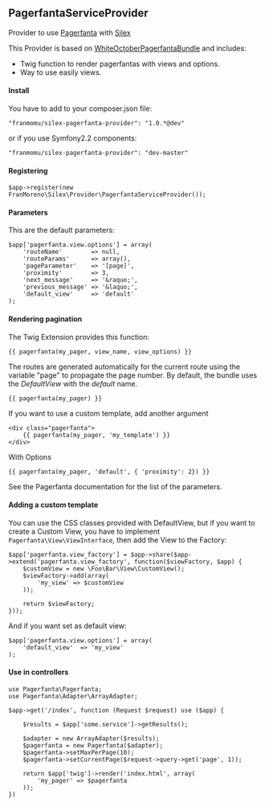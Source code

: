 ## PagerfantaServiceProvider

Provider to use [Pagerfanta](https://github.com/whiteoctober/Pagerfanta) with [Silex](https://github.com/fabpot/Silex)

This Provider is based on [WhiteOctoberPagerfantaBundle](https://github.com/whiteoctober/WhiteOctoberPagerfantaBundle) and includes:
  * Twig function to render pagerfantas with views and options.
  * Way to use easily views.

#### Install

You have to add to your composer.json file:

```
"franmomu/silex-pagerfanta-provider": "1.0.*@dev"
```

or if you use Symfony2.2 components:

```
"franmomu/silex-pagerfanta-provider": "dev-master"
```

#### Registering

```
$app->register(new FranMoreno\Silex\Provider\PagerfantaServiceProvider());
```

#### Parameters

This are the default parameters:

```
$app['pagerfanta.view.options'] = array(
    'routeName'        => null,
    'routeParams'      => array(),
    'pageParameter'    => '[page]',
    'proximity'        => 3,
    'next_message'     => '&raquo;',
    'previous_message' => '&laquo;',
    'default_view'     => 'default'
);
```

#### Rendering pagination

The Twig Extension provides this function:

    {{ pagerfanta(my_pager, view_name, view_options) }}

The routes are generated automatically for the current route using the variable
"page" to propagate the page number. By default, the bundle uses the
*DefaultView* with the *default* name. 

    {{ pagerfanta(my_pager) }}

If you want to use a custom template, add another argument

    <div class="pagerfanta">
        {{ pagerfanta(my_pager, 'my_template') }}
    </div>

With Options

    {{ pagerfanta(my_pager, 'default', { 'proximity': 2}) }}

See the Pagerfanta documentation for the list of the parameters.

#### Adding a custom template

You can use the CSS classes provided with DefaultView, but if you want to create a Custom View, you have to implement ```Pagerfanta\View\ViewInterface```, then add the View to the Factory:

    $app['pagerfanta.view_factory'] = $app->share($app->extend('pagerfanta.view_factory', function($viewFactory, $app) {
        $customView = new \Foo\Bar\View\CustomView();
        $viewFactory->add(array(
            'my_view' => $customView
        ));
    
        return $viewFactory;
    }));
    
And if you want set as default view:

    $app['pagerfanta.view.options'] = array(
        'default_view'  => 'my_view'
    );

#### Use in controllers

    use Pagerfanta\Pagerfanta;
    use Pagerfanta\Adapter\ArrayAdapter;

    $app->get('/index', function (Request $request) use ($app) {

        $results = $app['some.service']->getResults();
    
        $adapter = new ArrayAdapter($results);
        $pagerfanta = new Pagerfanta($adapter);
        $pagerfanta->setMaxPerPage(10);
        $pagerfanta->setCurrentPage($request->query->get('page', 1));
    
        return $app['twig']->render('index.html', array(
            'my_pager' => $pagerfanta
        ));
    })
